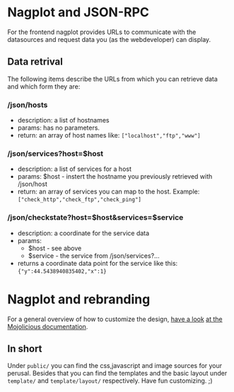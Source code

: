 # Nagplot and JSON-RPC

For the frontend nagplot provides URLs to communicate with the datasources and
request data you (as the webdeveloper) can display.

## Data retrival

The following items describe the URLs from which you can retrieve data and which form they are:

### /json/hosts

- description: a list of hostnames
- params: has no parameters.
- return: an array of host names like: ```["localhost","ftp","www"]```

### /json/services?host=$host

- description: a list of services for a host
- params: $host - instert the hostname you previously retrieved with /json/host
- return: an array of services you can map to the host. 
  Example: ```["check_http","check_ftp","check_ping"]```

### /json/checkstate?host=$host&services=$service

- description: a coordinate for the service data
- params:
  - $host - see above
  - $service - the service from /json/services?...
- returns a coordinate data point for the service like this: ```{"y":44.5438940835402,"x":1}```

# Nagplot and rebranding

For a general overview of how to customize the design, [have a look](https://github.com/kraih/mojo/wiki/Working-with-the-templating-system) [at the](http://mojolicio.us/perldoc/Mojolicious/Plugin/DefaultHelpers)
[Mojolicious documentation](http://mojolicio.us/perldoc/Mojo/Template).

## In short

Under `public/` you can find the css,javascript and image sources for your
perusal. Besides that you can find the templates and the basic layout under
`template/` and `template/layout/` respectively. Have fun customizing. ;)
